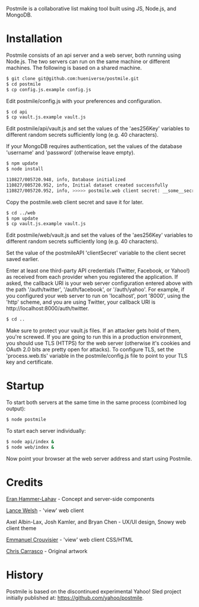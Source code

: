 ﻿Postmile is a collaborative list making tool built using JS, Node.js, and MongoDB.

# Installation

Postmile consists of an api server and a web server, both running using Node.js. The two servers can run on the same machine or different machines.
The following is based on a shared machine.

```bash
$ git clone git@github.com:hueniverse/postmile.git
$ cd postmile
$ cp config.js.example config.js
```

Edit postmile/config.js with your preferences and configuration.

```bash
$ cd api
$ cp vault.js.example vault.js
```

Edit postmile/api/vault.js and set the values of the 'aes256Key' variables to different random secrets sufficiently long (e.g. 40 characters).

If your MongoDB requires authentication, set the values of the database 'username' and 'password' (otherwise leave empty).

```bash
$ npm update
$ node install

110827/005720.948, info, Database initialized
110827/005720.952, info, Initial dataset created successfully
110827/005720.952, info, >>>>> postmile.web client secret: __some__secret__
```

Copy the postmile.web client secret and save it for later.

```bash
$ cd ../web
$ npm update
$ cp vault.js.example vault.js
```

Edit postmile/web/vault.js and set the values of the 'aes256Key' variables to different random secrets sufficiently long (e.g. 40 characters).

Set the value of the postmileAPI 'clientSecret' variable to the client secret saved earlier.

Enter at least one third-party API credentials (Twitter, Facebook, or Yahoo!) as received from each provider when you registered the application.
If asked, the callback URI is your web server configuration entered above with the path '/auth/twitter', '/auth/facebook', or '/auth/yahoo'.
For example, if you configured your web server to run on 'localhost', port '8000', using the 'http' scheme, and you are using Twitter, your
callback URI is http://localhost:8000/auth/twitter.

```bash
$ cd ..
```

Make sure to protect your vault.js files. If an attacker gets hold of them, you're screwed.
If you are going to run this in a production environment, you should use TLS (HTTPS) for the web server (otherwise it's cookies and OAuth 2.0 bits are
pretty open for attacks). To configure TLS, set the 'process.web.tls' variable in the postmile/config.js file to point to your TLS key and certificate.

# Startup

To start both servers at the same time in the same process (combined log output):

```bash
$ node postmile
```

To start each server individually:

```bash
$ node api/index &
$ node web/index &
```

Now point your browser at the web server address and start using Postmile.

# Credits

[Eran Hammer-Lahav](http://hueniverse.com) - Concept and server-side components

[Lance Welsh](https://github.com/lpw) - 'view' web client

Axel Albin-Lax, Josh Kamler, and Bryan Chen - UX/UI design, Snowy web client theme

[Emmanuel Crouvisier](https://github.com/emcro) - 'view' web client CSS/HTML

[Chris Carrasco](http://chriscarrasco.com/) - Original artwork

# History

Postmile is based on the discontinued experimental Yahoo! Sled project initially published at: https://github.com/yahoo/postmile.



